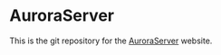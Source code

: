 AuroraServer
======
This is the git repository for the [AuroraServer](http://auroraserver.tk) website.